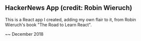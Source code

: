 ## HackerNews App (credit: Robin Wieruch) 

 This is a React app I created, adding my own flair to it, from Robin Wieruch's book "The Road to Learn React". 
 <div>~~ December 2018</div>
